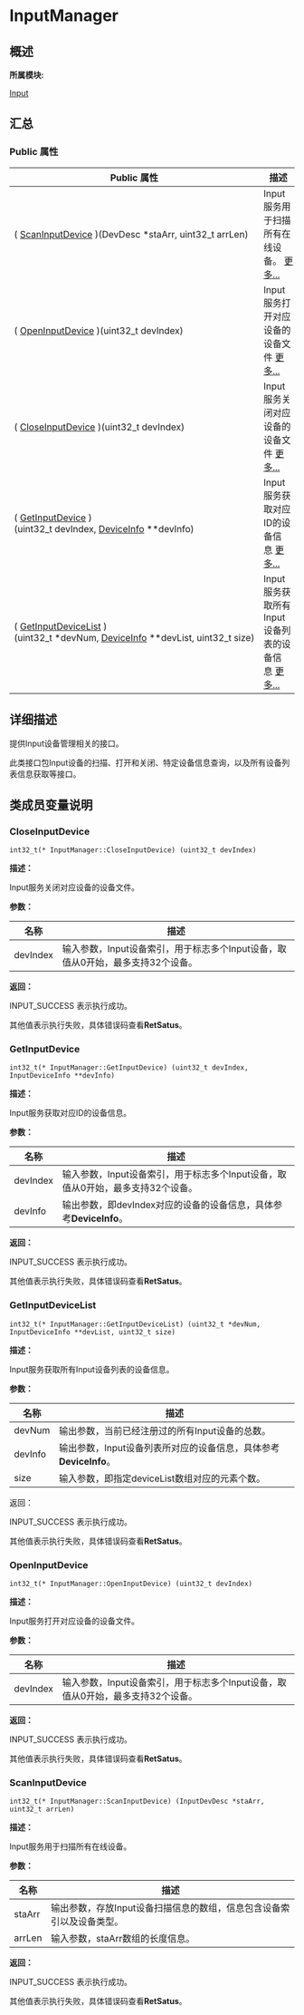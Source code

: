 # InputManager


## **概述**

**所属模块:**

[Input](_input.md)


## **汇总**


### Public 属性

  | Public&nbsp;属性 | 描述 | 
| -------- | -------- |
| (&nbsp;[ScanInputDevice](#scaninputdevice)&nbsp;)(DevDesc&nbsp;\*staArr,&nbsp;uint32_t&nbsp;arrLen) | Input服务用于扫描所有在线设备。&nbsp;[更多...](#scaninputdevice) | 
| (&nbsp;[OpenInputDevice](#openinputdevice)&nbsp;)(uint32_t&nbsp;devIndex) | Input服务打开对应设备的设备文件&nbsp;[更多...](#openinputdevice) | 
| (&nbsp;[CloseInputDevice](#closeinputdevice)&nbsp;)(uint32_t&nbsp;devIndex) | Input服务关闭对应设备的设备文件&nbsp;[更多...](#closeinputdevice) | 
| (&nbsp;[GetInputDevice](#getinputdevice)&nbsp;)(uint32_t&nbsp;devIndex,&nbsp;[DeviceInfo](_device_info.md)&nbsp;\*\*devInfo) | Input服务获取对应ID的设备信息&nbsp;[更多...](#getinputdevice) | 
| (&nbsp;[GetInputDeviceList](#getinputdevicelist)&nbsp;)(uint32_t&nbsp;\*devNum,&nbsp;[DeviceInfo](_device_info.md)&nbsp;\*\*devList,&nbsp;uint32_t&nbsp;size) | Input服务获取所有Input设备列表的设备信息&nbsp;[更多...](#getinputdevicelist) | 


## **详细描述**

提供Input设备管理相关的接口。

此类接口包Input设备的扫描、打开和关闭、特定设备信息查询，以及所有设备列表信息获取等接口。


## **类成员变量说明**


### CloseInputDevice

  
```
int32_t(* InputManager::CloseInputDevice) (uint32_t devIndex)
```

**描述：**

Input服务关闭对应设备的设备文件。

**参数：**

  | 名称 | 描述 | 
| -------- | -------- |
| devIndex | 输入参数，Input设备索引，用于标志多个Input设备，取值从0开始，最多支持32个设备。| 

**返回：**

INPUT_SUCCESS 表示执行成功。

其他值表示执行失败，具体错误码查看**RetSatus**。


### GetInputDevice

  
```
int32_t(* InputManager::GetInputDevice) (uint32_t devIndex, InputDeviceInfo **devInfo)
```

**描述：**

Input服务获取对应ID的设备信息。

**参数：**

  | 名称 | 描述 | 
| -------- | -------- |
| devIndex | 输入参数，Input设备索引，用于标志多个Input设备，取值从0开始，最多支持32个设备。 | 
| devInfo | 输出参数，即devIndex对应的设备的设备信息，具体参考**DeviceInfo**。 | 

**返回：**

INPUT_SUCCESS 表示执行成功。

其他值表示执行失败，具体错误码查看**RetSatus**。


### GetInputDeviceList

  
```
int32_t(* InputManager::GetInputDeviceList) (uint32_t *devNum, InputDeviceInfo **devList, uint32_t size)
```

**描述：**

Input服务获取所有Input设备列表的设备信息。

**参数：**

  | 名称 | 描述 | 
| -------- | -------- |
| devNum | 输出参数，当前已经注册过的所有Input设备的总数。 | 
| devInfo | 输出参数，Input设备列表所对应的设备信息，具体参考**DeviceInfo**。 | 
| size | 输入参数，即指定deviceList数组对应的元素个数。| 

返回：

INPUT_SUCCESS 表示执行成功。

其他值表示执行失败，具体错误码查看**RetSatus**。


### OpenInputDevice

  
```
int32_t(* InputManager::OpenInputDevice) (uint32_t devIndex)
```

**描述：**

Input服务打开对应设备的设备文件。

**参数：**

  | 名称 | 描述 | 
| -------- | -------- |
| devIndex | 输入参数，Input设备索引，用于标志多个Input设备，取值从0开始，最多支持32个设备。 | 

**返回：**

INPUT_SUCCESS 表示执行成功。

其他值表示执行失败，具体错误码查看**RetSatus**。


### ScanInputDevice

  
```
int32_t(* InputManager::ScanInputDevice) (InputDevDesc *staArr, uint32_t arrLen)
```

**描述：**

Input服务用于扫描所有在线设备。

**参数：**

  | 名称 | 描述 | 
| -------- | -------- |
| staArr | 输出参数，存放Input设备扫描信息的数组，信息包含设备索引以及设备类型。 | 
| arrLen | 输入参数，staArr数组的长度信息。 | 

**返回：**

INPUT_SUCCESS 表示执行成功。

其他值表示执行失败，具体错误码查看**RetSatus**。
